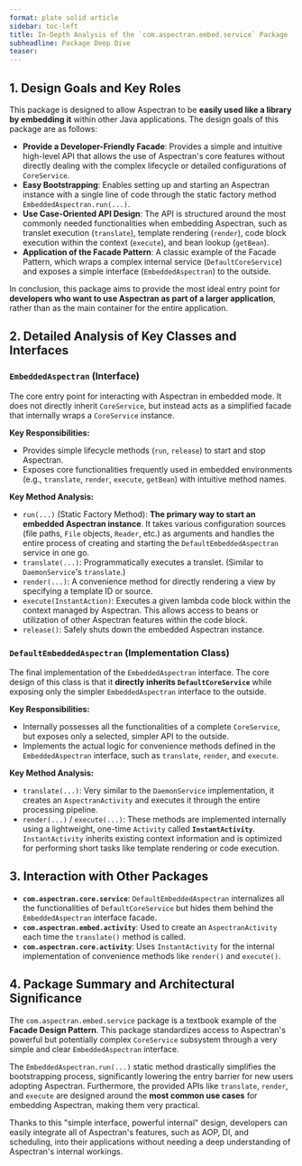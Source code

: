 ```yaml
---
format: plate solid article
sidebar: toc-left
title: In-Depth Analysis of the `com.aspectran.embed.service` Package
subheadline: Package Deep Dive
teaser:
---
```


## 1. Design Goals and Key Roles

This package is designed to allow Aspectran to be **easily used like a library by embedding it** within other Java applications. The design goals of this package are as follows:

-   **Provide a Developer-Friendly Facade**: Provides a simple and intuitive high-level API that allows the use of Aspectran's core features without directly dealing with the complex lifecycle or detailed configurations of `CoreService`.
-   **Easy Bootstrapping**: Enables setting up and starting an Aspectran instance with a single line of code through the static factory method `EmbeddedAspectran.run(...)`.
-   **Use Case-Oriented API Design**: The API is structured around the most commonly needed functionalities when embedding Aspectran, such as translet execution (`translate`), template rendering (`render`), code block execution within the context (`execute`), and bean lookup (`getBean`).
-   **Application of the Facade Pattern**: A classic example of the Facade Pattern, which wraps a complex internal service (`DefaultCoreService`) and exposes a simple interface (`EmbeddedAspectran`) to the outside.

In conclusion, this package aims to provide the most ideal entry point for **developers who want to use Aspectran as part of a larger application**, rather than as the main container for the entire application.

## 2. Detailed Analysis of Key Classes and Interfaces

### `EmbeddedAspectran` (Interface)

The core entry point for interacting with Aspectran in embedded mode. It does not directly inherit `CoreService`, but instead acts as a simplified facade that internally wraps a `CoreService` instance.

**Key Responsibilities:**
-   Provides simple lifecycle methods (`run`, `release`) to start and stop Aspectran.
-   Exposes core functionalities frequently used in embedded environments (e.g., `translate`, `render`, `execute`, `getBean`) with intuitive method names.

**Key Method Analysis:**
-   `run(...)` (Static Factory Method): **The primary way to start an embedded Aspectran instance**. It takes various configuration sources (file paths, `File` objects, `Reader`, etc.) as arguments and handles the entire process of creating and starting the `DefaultEmbeddedAspectran` service in one go.
-   `translate(...)`: Programmatically executes a translet. (Similar to `DaemonService`'s `translate`.)
-   `render(...)`: A convenience method for directly rendering a view by specifying a template ID or source.
-   `execute(InstantAction)`: Executes a given lambda code block within the context managed by Aspectran. This allows access to beans or utilization of other Aspectran features within the code block.
-   `release()`: Safely shuts down the embedded Aspectran instance.

### `DefaultEmbeddedAspectran` (Implementation Class)

The final implementation of the `EmbeddedAspectran` interface. The core design of this class is that it **directly inherits `DefaultCoreService`** while exposing only the simpler `EmbeddedAspectran` interface to the outside.

**Key Responsibilities:**
-   Internally possesses all the functionalities of a complete `CoreService`, but exposes only a selected, simpler API to the outside.
-   Implements the actual logic for convenience methods defined in the `EmbeddedAspectran` interface, such as `translate`, `render`, and `execute`.

**Key Method Analysis:**
-   `translate(...)`: Very similar to the `DaemonService` implementation, it creates an `AspectranActivity` and executes it through the entire processing pipeline.
-   `render(...)` / `execute(...)`: These methods are implemented internally using a lightweight, one-time `Activity` called **`InstantActivity`**. `InstantActivity` inherits existing context information and is optimized for performing short tasks like template rendering or code execution.

## 3. Interaction with Other Packages

-   **`com.aspectran.core.service`**: `DefaultEmbeddedAspectran` internalizes all the functionalities of `DefaultCoreService` but hides them behind the `EmbeddedAspectran` interface facade.
-   **`com.aspectran.embed.activity`**: Used to create an `AspectranActivity` each time the `translate()` method is called.
-   **`com.aspectran.core.activity`**: Uses `InstantActivity` for the internal implementation of convenience methods like `render()` and `execute()`.

## 4. Package Summary and Architectural Significance

The `com.aspectran.embed.service` package is a textbook example of the **Facade Design Pattern**. This package standardizes access to Aspectran's powerful but potentially complex `CoreService` subsystem through a very simple and clear `EmbeddedAspectran` interface.

The `EmbeddedAspectran.run(...)` static method drastically simplifies the bootstrapping process, significantly lowering the entry barrier for new users adopting Aspectran. Furthermore, the provided APIs like `translate`, `render`, and `execute` are designed around the **most common use cases** for embedding Aspectran, making them very practical.

Thanks to this "simple interface, powerful internal" design, developers can easily integrate all of Aspectran's features, such as AOP, DI, and scheduling, into their applications without needing a deep understanding of Aspectran's internal workings.
